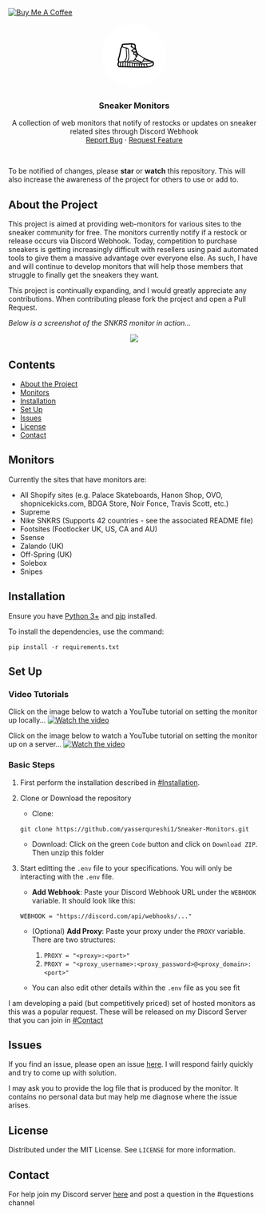 <a href="https://www.buymeacoffee.com/yasserqureshi" target="_blank"><img src="https://cdn.buymeacoffee.com/buttons/default-orange.png" alt="Buy Me A Coffee" height="20" width="100"></a>
<br />
<p align="center">
  <a href="https://github.com/yasserqureshi1/Sneaker-Monitors/">
    <img src="static/logo.jpg" alt="Logo" width="128" height="128" style="border-radius: 50%;">
  </a>
  
  <h3 align="center">Sneaker Monitors</h3>

  <p align="center">
    A collection of web monitors that notify of restocks or updates on sneaker related sites through Discord Webhook
    <br />
    <a href="https://github.com/yasserqureshi1/Sneaker-Monitors/">Report Bug</a>
    ·
    <a href="https://github.com/yasserqureshi1/Sneaker-Monitors/">Request Feature</a>
  </p>
</p>
<br />

To be notified of changes, please **star** or **watch** this repository.
This will also increase the awareness of the project for others to use or add to. 


## About the Project
This project is aimed at providing web-monitors for various sites to the sneaker community for free. 
The monitors currently notify if a restock or release occurs via Discord Webhook.
Today, competition to purchase sneakers is getting increasingly difficult with resellers using paid automated tools to give them a massive advantage over everyone else.
As such, I have and will continue to develop monitors that will help those members that struggle to finally get the sneakers they want.

This project is continually expanding, and I would greatly appreciate any contributions. 
When contributing please fork the project and open a Pull Request.

*Below is a screenshot of the SNKRS monitor in action...*

<p align="center">
  <img width="300" src="https://github.com/yasserqureshi1/Sneaker-Monitors/blob/master/static/SNKRS_example.png?raw=true">
</p>

## Contents
* [About the Project](#about-the-project)
* [Monitors](#monitors)
* [Installation](#installation)
* [Set Up](#set-up)
* [Issues](#issues)
* [License](#license)
* [Contact](#contact)

## Monitors 

Currently the sites that have monitors are:
- All Shopify sites (e.g. Palace Skateboards, Hanon Shop, OVO, shopnicekicks.com, BDGA Store, Noir Fonce, Travis Scott, etc.)
- Supreme
- Nike SNKRS (Supports 42 countries - see the associated README file)
- Footsites (Footlocker UK, US, CA and AU)
- Ssense
- Zalando (UK)
- Off-Spring (UK)
- Solebox
- Snipes


## Installation
Ensure you have [Python 3+](https://www.python.org/downloads/) and [pip](https://pip.pypa.io/en/stable/installing/) installed. 

To install the dependencies, use the command:
```
pip install -r requirements.txt
```

## Set Up

### Video Tutorials

Click on the image below to watch a YouTube tutorial on setting the monitor up locally...
[![Watch the video](https://img.youtube.com/vi/mUTGCzWIDQk/mqdefault.jpg)](https://youtu.be/mUTGCzWIDQk)

Click on the image below to watch a YouTube tutorial on setting the monitor up on a server...
[![Watch the video](https://img.youtube.com/vi/nmUSSlt4JKk/mqdefault.jpg)](https://youtu.be/nmUSSlt4JKk)

### Basic Steps

1. First perform the installation described in [#Installation](#installation).

2. Clone or Download the repository
    - Clone:
    ```
    git clone https://github.com/yasserqureshi1/Sneaker-Monitors.git
    ```
    - Download: Click on the green `Code` button and click on `Download ZIP`. Then unzip this folder
    
3. Start editting the `.env` file to your specifications. You will only be interacting with the ```.env``` file.
    - **Add Webhook**: Paste your Discord Webhook URL under the `WEBHOOK` variable. It should look like this:
    ```
    WEBHOOK = "https://discord.com/api/webhooks/..."
    ```
    - (Optional) **Add Proxy**: Paste your proxy under the `PROXY` variable. There are two structures:

        1. ```PROXY = "<proxy>:<port>"``` 
        2. ```PROXY = "<proxy_username>:<proxy_password>@<proxy_domain>:<port>"```
    - You can also edit other details within the `.env` file as you see fit


I am developing a paid (but competitively priced) set of hosted monitors as this was a popular request. These will be released on my Discord Server that you can join in [#Contact](#Contact)

## Issues

If you find an issue, please open an issue [here](https://github.com/yasserqureshi1/Sneaker-Monitors/issues/new). 
I will respond fairly quickly and try to come up with solution.

I may ask you to provide the log file that is produced by the monitor.
It contains no personal data but may help me diagnose where the issue arises.


## License

Distributed under the MIT License. See ```LICENSE``` for more information.

## Contact

For help join my Discord server [here](https://discord.gg/jjbtWcBczb) and post a question in the #questions channel

